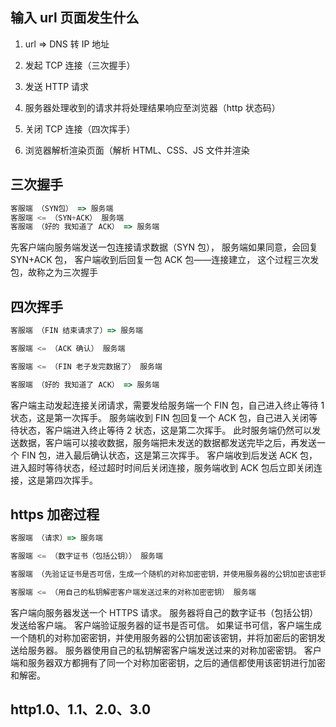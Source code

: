 ## 输入 url 页面发生什么

1. url => DNS 转 IP 地址

2. 发起 TCP 连接（三次握手）

3. 发送 HTTP 请求

4. 服务器处理收到的请求并将处理结果响应至浏览器（http 状态码）

5. 关闭 TCP 连接（四次挥手）

6. 浏览器解析渲染页面（解析 HTML、CSS、JS 文件并渲染

## 三次握手

```js
客服端 （SYN包） => 服务端
客服端 <= （SYN+ACK） 服务端
客服端 （好的 我知道了 ACK） => 服务端
```

先客户端向服务端发送一包连接请求数据（SYN 包）， 服务端如果同意，会回复 SYN+ACK 包， 客户端收到后回复一包 ACK 包——连接建立， 这个过程三次发包，故称之为三次握手

## 四次挥手

```js
客服端 （FIN 结束请求了）=> 服务端

客服端 <= （ACK 确认） 服务端

客服端 <= （FIN 老子发完数据了） 服务端

客服端 （好的 我知道了 ACK） => 服务端
```

客户端主动发起连接关闭请求，需要发给服务端一个 FIN 包，自己进入终止等待 1 状态，这是第一次挥手。 服务端收到 FIN 包回复一个 ACK 包，自己进入关闭等待状态，客户端进入终止等待 2 状态，这是第二次挥手。 此时服务端仍然可以发送数据，客户端可以接收数据，服务端把未发送的数据都发送完毕之后，再发送一个 FIN 包，进入最后确认状态，这是第三次挥手。 客户端收到后发送 ACK 包，进入超时等待状态，经过超时时间后关闭连接，服务端收到 ACK 包后立即关闭连接，这是第四次挥手。

## https 加密过程

```js
客服端 （请求）=> 服务端

客服端 <= （数字证书（包括公钥）） 服务端

客服端 （先验证证书是否可信，生成一个随机的对称加密密钥，并使用服务器的公钥加密该密钥）=> 服务端

客服端 <= （用自己的私钥解密客户端发送过来的对称加密密钥） 服务端
```

客户端向服务器发送一个 HTTPS 请求。 服务器将自己的数字证书（包括公钥）发送给客户端。 客户端验证服务器的证书是否可信。 如果证书可信，客户端生成一个随机的对称加密密钥，并使用服务器的公钥加密该密钥，并将加密后的密钥发送给服务器。 服务器使用自己的私钥解密客户端发送过来的对称加密密钥。 客户端和服务器双方都拥有了同一个对称加密密钥，之后的通信都使用该密钥进行加密和解密。

## http1.0、1.1、2.0、3.0






